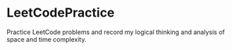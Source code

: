# LeetCodePractice
Practice LeetCode problems and record my logical thinking and analysis of space and time complexity.
